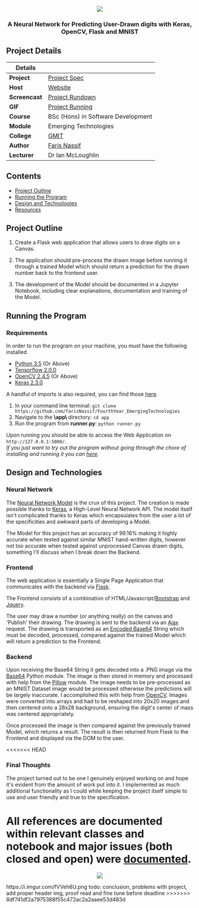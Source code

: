 <p align="center">
  <img src = "https://camo.githubusercontent.com/a3c08b433cad6c0ed97fa87f6fbf6d84bd0a9458/68747470733a2f2f692e696d6775722e636f6d2f665656656836552e706e67">
</p>

<h3 align="center">A Neural Network for Predicting User-Drawn digits with Keras, OpenCV, Flask and MNIST </h3>

## Project Details

|Details  |    |
| --- | --- |
| **Project**  | [Project Spec](https://github.com/ianmcloughlin/project-2019-emtech/blob/master/project.pdf) 
| **Host** | [Website](https://mnist-python-digit-prediction.herokuapp.com/)
| **Screencast** | [Project Rundown](www.youtube.com)
| **GIF** | [Project Running](https://i.imgur.com/MhecSHY.gif)
| **Course** | BSc (Hons) in Software Development
| **Module** |  Emerging Technologies |
| **College** | [GMIT](http://www.gmit.ie/) 
| **Author** | [Faris Nassif](https://github.com/farisNassif) |
| **Lecturer** | Dr Ian McLoughlin|

## Contents
* [Project Outline](#project-outline)
* [Running the Program](#running-the-program)
* [Design and Technologies](#design-and-technologies) 
* [Resources](#resources)

## Project Outline
1. Create a Flask web application that allows users to draw digits on a Canvas.

2. The application should pre-process the drawn image before running it through a trained Model which should return a prediction for the drawn number back to the frontend user.

3. The development of the Model should be documented in a Jupyter Notebook, including clear explanations, documentation and training of the Model.

## Running the Program

### Requirements

In order to run the program on your machine, you must have the following installed

* [Python 3.5](https://www.python.org/downloads) (Or Above)
* [Tensorflow 2.0.0](https://www.tensorflow.org/install/pip)
* [OpenCV 2.4.5](https://www.pyimagesearch.com/2018/09/19/pip-install-opencv/) (Or Above)
* [Keras 2.3.0](https://keras.io/)

A handful of imports is also required, you can find those [here](https://github.com/farisNassif/FourthYear_EmergingTechnologies/blob/master/rough_work/required_imports.txt).

1. In your command line terminal: `git clone https://github.com/farisNassif/FourthYear_EmergingTechnologies`
2. Navigate to the <b> \app\ </b> directory: `cd app`
3. Run the program from <b>runner.py</b>: `python runner.py`

Upon running you should be able to access the Web Application on `http://127.0.0.1:5000/`.<br>
<i>If you just want to try out the program without going through the chore of installing and running it you can [here](https://mnist-python-digit-prediction.herokuapp.com/)</i>.

## Design and Technologies
### Neural Network
The [Neural Network Model](https://github.com/farisNassif/FourthYear_EmergingTechnologies/blob/master/model_notebook/ModelCreation.ipynb) is the crux of this project. The creation is made possible thanks to [Keras](https://keras.io/), a High-Level Neural Network API. The model itself isn't complicated thanks to Keras which encapsulates from the user a lot of the specificities and awkward parts of developing a Model.

The Model for this project has an accuracy of 99.16% making it highly accurate when tested against similar MNIST hand-written digits, however not too accurate when tested against unprocessed Canvas drawn digits, something I'll discuss when I break down the Backend. 

### Frontend
The web application is essentially a Single Page Application that communicates with the backend via [Flask](https://www.palletsprojects.com/p/flask/). 

The Frontend consists of a combination of HTML/Javascript/[Bootstrap](https://getbootstrap.com/) and [Jquery](https://jquery.com/). 

The user may draw a number (or anything really) on the canvas and 'Publish' their drawing. The drawing is sent to the backend via an [Ajax](https://api.jquery.com/jquery.ajax/) request. The drawing is transported as an [Encoded Base64](https://docs.python.org/2/library/base64.html) String which must be decoded, processed, compared against the trained Model which will return a prediction to the Frontend.

### Backend
Upon receiving the Base64 String it gets decoded into a .PNG image via the [Base64](https://docs.python.org/2/library/base64.html) Python module. The image is then stored in memory and processed with help from the [Pillow](https://pillow.readthedocs.io/en/stable/) module. The image needs to be pre-processed as an MNIST Dataset image would be processed otherwise the predictions will be largely inaccurate. I accomplished this with help from [OpenCV](https://opencv.org/). Images were converted into arrays and had to be reshaped into 20x20 images and then centered onto a 28x28 background, ensuring the digit's center of mass was centered appropriately.

Once processed the image is then compared against the previously trained Model, which returns a result. The result is then returned from Flask to the Frontend and displayed via the DOM to the user.

<<<<<<< HEAD
### Final Thoughts
The project turned out to be one I genuinely enjoyed working on and hope it's evident from the amount of work put into it. I implemented as much additional functionality as I could while keeping the project itself simple to use and user friendly and true to the specification. <br>

All references are documented within relevant classes and notebook and major issues (both closed and open) were [documented](https://github.com/farisNassif/FourthYear_EmergingTechnologies/issues).
=======
<p align="center">
  <img src = "https://i.imgur.com/MhecSHY.gif">
</p>
https://i.imgur.com/fVVeh6U.png
todo: conclusion, problems with project, add proper header img, proof read and fine tune before deadline
>>>>>>> 8df741df2a7975388f55c472ac2a2aaee53d483d
